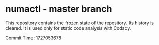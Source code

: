 # numactl - master branch

This repository contains the frozen state of the repository.
Its history is cleared. It is used only for static code
analysis with Codacy.

Commit Time: 1727053678
